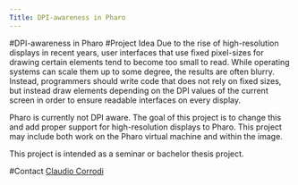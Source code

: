 ```yaml
---
Title: DPI-awareness in Pharo
---
```

#DPI-awareness in Pharo
#Project Idea
Due to the rise of high-resolution displays in recent years, user interfaces
that use fixed pixel-sizes for drawing certain elements tend to become too
small to read. While operating systems can scale them up to some degree, the
results are often blurry. Instead, programmers should write code that does not
rely on fixed sizes, but instead draw elements depending on the DPI values of
the current screen in order to ensure readable interfaces on every display.

Pharo is currently not DPI aware. The goal of this project is to change this
and add proper support for high-resolution displays to Pharo. This project may
include both work on the Pharo virtual machine and within the image.

This project is intended as a seminar or bachelor thesis project.

#Contact
[Claudio Corrodi](%base_url%/staff/Corrodi)
